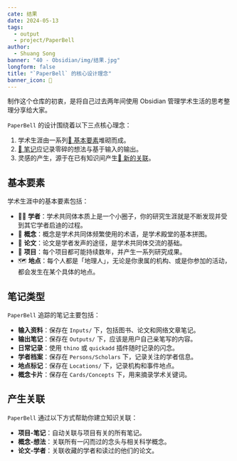 ```yaml
---
cate: 结果
date: 2024-05-13
tags:
  - output
  - project/PaperBell
author:
  - Shuang Song
banner: "40 - Obsidian/img/结果.jpg"
longform: false
title: "`PaperBell` 的核心设计理念"
banner_icon: 🎯
---
```


制作这个仓库的初衷，是将自己过去两年间使用 Obsidian 管理学术生活的思考整理分享给大家。

`PaperBell` 的设计围绕着以下三点核心理念：

1. 学术生涯由一系列[📑 基本要素](#基本要素)堆砌而成。
2. [📒 笔记](#笔记类型)应记录零碎的想法与基于输入的输出。
3. 灵感的产生，源于在已有知识间产生[🔗 新的关联](#产生关联)。

## 基本要素

学术生涯中的基本要素包括：

- 🧑‍🔬 **学者**：学术共同体本质上是一个小圈子，你的研究生涯就是不断发现并受到其它学者启迪的过程。
- 🤔️ **概念**：概念是学术共同体频繁使用的术语，是学术殿堂的基本拼图。
- 📑 **论文**：论文是学者发声的途径，是学术共同体交流的基础。
- 📁 **项目**：每个项目都可能持续数年，并产生一系列研究成果。
- 🗺️ **地点**：每个人都是「地理人」，无论是你隶属的机构、或是你参加的活动，都会发生在某个具体的地点。

## 笔记类型

`PaperBell` 追踪的笔记主要包括：

- **输入资料**：保存在 `Inputs/` 下，包括图书、论文和网络文章笔记。
- **输出笔记**：保存在 `Outputs/` 下，应该是用户自己亲笔写的内容。
- **日常记录**：使用 `thino` 或 `quickadd` 插件随时记录的闪念。
- **学者档案**：保存在 `Persons/Scholars` 下，记录关注的学者信息。
- **地点标记**：保存在 `Locations/` 下，记录机构和事件地点。
- **概念卡片**：保存在 `Cards/Concepts` 下，用来摘录学术关键词。

## 产生关联

`PaperBell` 通过以下方式帮助你建立知识关联：

- **项目-笔记**：自动关联与项目有关的所有笔记。
- **概念-想法**：关联所有一闪而过的念头与相关科学概念。
- **论文-学者**：关联收藏的学者和读过的他们的论文。

